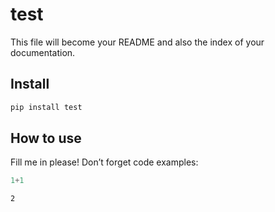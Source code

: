 # test


<!-- WARNING: THIS FILE WAS AUTOGENERATED! DO NOT EDIT! -->

This file will become your README and also the index of your
documentation.

## Install

``` sh
pip install test
```

## How to use

Fill me in please! Don’t forget code examples:

``` python
1+1
```

    2

